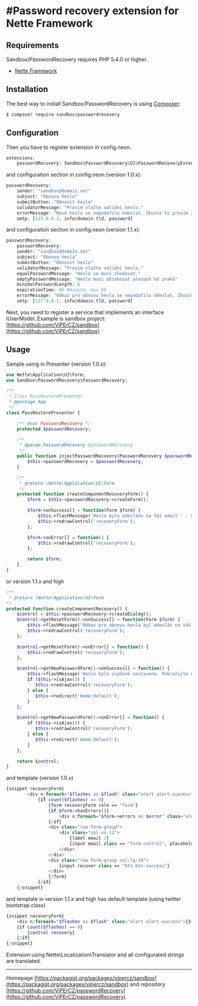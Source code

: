 #Password recovery extension for Nette Framework
======

Requirements
------------

Sandbox/PasswordRecovery requires PHP 5.4.0 or higher.

- [Nette Framework](https://github.com/nette/nette)


Installation
------------

The best way to install Sandbox/PasswordRecovery is using  [Composer](http://getcomposer.org/):

```sh
$ composer require sandbox/passwordrecovery
```


Configuration
-------------
Then you have to register extension in config.neon.
```php
extensions:
    passwordRecovery: Sandbox\PasswordRecovery\DI\PasswordRecoveryExtension
```
and configuration section in config.neon (version 1.0.x):
```php
passwordRecovery:
    sender: "sandbox@domain.net"
    subject: "Obnova hesla"
    submitButton: "Obnovit heslo"
    validatorMessage: "Prosím vložte validní heslo."
    errorMessage: "Nové heslo se nepodařilo odeslat. Zkuste to prosím znovu."
    smtp: [127.0.0.1, info@domain.tld, password]
```
and configuration section in config.neon (version 1.1.x):
```php
passwordRecovery:
    passwordRecovery:
    sender: "sandbox@domain.net"
    subject: "Obnova hesla"
    submitButton: "Obnovit heslo"
    validatorMessage: "Prosím vložte validní heslo."
    equalPasswordMessage: "Hesla se musí shodovat."
    emptyPasswordMessage: "Heslo musí obsahovat alespoň %d znaků"
    minimalPasswordLength: 6
    expirationTime: 45 #minute, max 59
    errorMessage: "Odkaz pro obnovu hesla se nepodařilo odeslat. Zkuste to prosím znovu."
    smtp: [127.0.0.1, info@domain.tld, password]
```

Next, you need to register a service that implements an interface IUserModel.
Example is sandbox project: [https://github.com/ViPErCZ/sandbox](https://github.com/ViPErCZ/sandbox)

Usage
------------
Sample using in Presenter (version 1.0.x):
```php
use Nette\Application\UI\Form;
use Sandbox\PasswordRecovery\PasswordRecovery;

/**
 * Class PassRestorePresenter
 * @package App
 */
class PassRestorePresenter {

	/** @var PasswordRecovery */
	protected $passwordRecovery;

	/**
	 * @param PasswordRecovery $passwordRecovery
	 */
	public function injectPasswordRecovery(PasswordRecovery $passwordRecovery) {
		$this->passwordRecovery = $passwordRecovery;
	}

	/**
	 * @return \Nette\Application\UI\Form
	 */
	protected function createComponentRecoveryForm() {
		$form = $this->passwordRecovery->createForm();

		$form->onSuccess[] = function(Form $form) {
			$this->flashMessage('Heslo bylo odesláno na Váš email ' . $form->getValues()['email'] . ".");
			$this->redrawControl('recoveryForm');
		};

		$form->onError[] = function() {
			$this->redrawControl('recoveryForm');
		};

		return $form;
	}
}
```
or version 1.1.x and high
```php
/**
 * @return \Nette\Application\UI\Form
*/
protected function createComponentRecovery() {
	$control = $this->passwordRecovery->createDialog();
	$control->getResetForm()->onSuccess[] = function(Form $form) {
		$this->flashMessage('Odkaz pro obnovu hesla byl odeslán na Váš email ' . $form->getValues()['email'] . ".");
		$this->redrawControl('recoveryForm');
	};

	$control->getResetForm()->onError[] = function() {
		$this->redrawControl('recoveryForm');
	};

	$control->getNewPasswordForm()->onSuccess[] = function() {
		$this->flashMessage('Heslo bylo úspěšně nastaveno. Pokračujte na přihlašovací obrazovku.');
		if ($this->isAjax()) {
           $this->redrawControl('recoveryForm');
        } else {
           $this->redirect('Home:default');
        }
	};

	$control->getNewPasswordForm()->onError[] = function() {
		if ($this->isAjax()) {
           $this->redrawControl('recoveryForm');
        } else {
           $this->redirect('Home:default');
        }
	};

	return $control;
}
```
and template (version 1.0.x)
```php
{snippet recoveryForm}
		<div n:foreach="$flashes as $flash" class="alert alert-success">{$flash->message}</div>
			{if count($flashes) == 0}
				{form recoveryForm role => "form"}
				{if $form->hasErrors()}
					<div n:foreach="$form->errors as $error" class="alert alert-danger">{$error}</div>
				{/if}
				<div class="row form-group">
					<div class="col-xs-12">
						{label email /}
						{input email class => "form-control", placeholder => "Email..."}
					</div>
				</div>
				<div class="row form-group col-lg-10">
					{input recover class => "btn btn-success"}
				</div>
				{/form}
			{/if}
	{/snippet}
```
and template in version 1.1.x and high has default template (using twitter bootstrap class)
```php
{snippet recoveryForm}
	<div n:foreach="$flashes as $flash" class="alert alert-success">{$flash->message}</div>
	{if count($flashes) == 0}
		{control recovery}
	{/if}
{/snippet}
```
Extension using Nette\Localization\Translator and all configurated strings are translated.

-----

Homepage [https://packagist.org/packages/vipercz/sandbox](https://packagist.org/packages/vipercz/sandbox) and repository [https://github.com/ViPErCZ/passwordRecovery](https://github.com/ViPErCZ/passwordRecovery).
